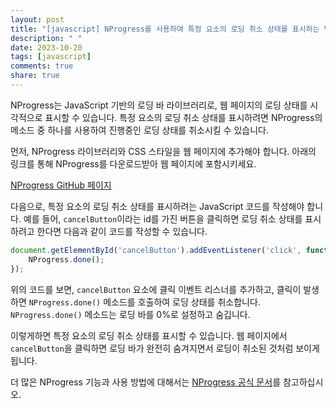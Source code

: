 ```yaml
---
layout: post
title: "[javascript] NProgress를 사용하여 특정 요소의 로딩 취소 상태를 표시하는 방법은?"
description: " "
date: 2023-10-20
tags: [javascript]
comments: true
share: true
---
```


NProgress는 JavaScript 기반의 로딩 바 라이브러리로, 웹 페이지의 로딩 상태를 시각적으로 표시할 수 있습니다. 특정 요소의 로딩 취소 상태를 표시하려면 NProgress의 메소드 중 하나를 사용하여 진행중인 로딩 상태를 취소시킬 수 있습니다. 

먼저, NProgress 라이브러리와 CSS 스타일을 웹 페이지에 추가해야 합니다. 아래의 링크를 통해 NProgress를 다운로드받아 웹 페이지에 포함시키세요.

[NProgress GitHub 페이지](https://github.com/rstacruz/nprogress)

다음으로, 특정 요소의 로딩 취소 상태를 표시하려는 JavaScript 코드를 작성해야 합니다. 예를 들어, `cancelButton`이라는 id를 가진 버튼을 클릭하면 로딩 취소 상태를 표시하려고 한다면 다음과 같이 코드를 작성할 수 있습니다.

```javascript
document.getElementById('cancelButton').addEventListener('click', function() {
    NProgress.done();
});
```

위의 코드를 보면, `cancelButton` 요소에 클릭 이벤트 리스너를 추가하고, 클릭이 발생하면 `NProgress.done()` 메소드를 호출하여 로딩 상태를 취소합니다. `NProgress.done()` 메소드는 로딩 바를 0%로 설정하고 숨깁니다.

이렇게하면 특정 요소의 로딩 취소 상태를 표시할 수 있습니다. 웹 페이지에서 `cancelButton`을 클릭하면 로딩 바가 완전히 숨겨지면서 로딩이 취소된 것처럼 보이게 됩니다.

더 많은 NProgress 기능과 사용 방법에 대해서는 [NProgress 공식 문서](https://github.com/rstacruz/nprogress)를 참고하십시오.